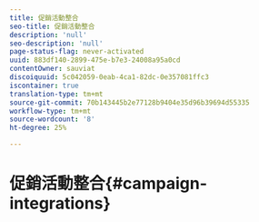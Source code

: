 ```yaml
---
title: 促銷活動整合
seo-title: 促銷活動整合
description: 'null'
seo-description: 'null'
page-status-flag: never-activated
uuid: 883df140-2899-475e-b7e3-24008a95a0cd
contentOwner: sauviat
discoiquuid: 5c042059-0eab-4ca1-82dc-0e357081ffc3
iscontainer: true
translation-type: tm+mt
source-git-commit: 70b143445b2e77128b9404e35d96b39694d55335
workflow-type: tm+mt
source-wordcount: '8'
ht-degree: 25%

---
```



# 促銷活動整合{#campaign-integrations}

